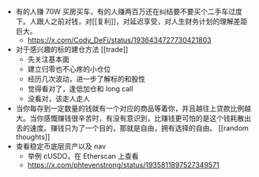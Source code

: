 - 有的人赚 70W 买房买车，有的人赚两百万还在纠结要不要买个二手车过度下。人跟人之前对钱，对[[复利]]，对延迟享受，对人生财务计划的理解差距巨大。
	- https://x.com/Cody_DeFi/status/1936434727730421803
- 对于感兴趣的标的建仓方法 [[trade]]
	- 先关注基本面
	- 建立归零也不心疼的小仓位
	- 经历几次波动，进一步了解标的和股性
	- 觉得看对了，逢低加仓和 long call
	- 没看对，该走人走人
- 当你每存到一定数量的钱就有一个对应的商品等着你，并且越往上贷款比例越大。当你感慨赚钱很辛苦时，有没有意识到，比赚钱更可怕的是这个钱耗散出去的速度。赚钱只为了一个目的，那就是自由，拥有选择的自由。 [[random thoughts]]
- 查看稳定币底层资产以及 nav
	- 举例 cUSDO，在 Etherscan 上查看
	- https://x.com/phtevenstrong/status/1935811897527349571